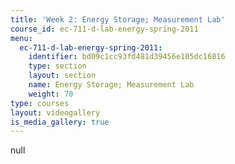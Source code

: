 ```yaml
---
title: 'Week 2: Energy Storage; Measurement Lab'
course_id: ec-711-d-lab-energy-spring-2011
menu:
  ec-711-d-lab-energy-spring-2011:
    identifier: bd09c1cc93fd481d39456e105dc16816
    type: section
    layout: section
    name: Energy Storage; Measurement Lab
    weight: 70
type: courses
layout: videogallery
is_media_gallery: true
---
```

null